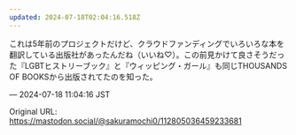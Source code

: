 ```yaml
---
updated: 2024-07-18T02:04:16.518Z
---
```


<p>これは5年前のプロジェクトだけど、クラウドファンディングでいろいろな本を翻訳している出版社があったんだね（いいね♡）。この前見かけて良さそうだった『LGBTヒストリーブック』と『ウィッピング・ガール』も同じTHOUSANDS OF BOOKSから出版されてたのを知った。</p>

&mdash; 2024-07-18 11:04:16 JST

Original URL: https://mastodon.social/@sakuramochi0/112805036459233681
